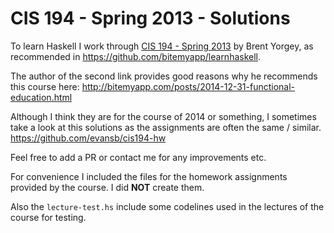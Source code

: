 # CIS 194 - Spring 2013 - Solutions

To learn Haskell I work through [CIS 194 - Spring
2013](http://www.seas.upenn.edu/~cis194/spring13/) by
Brent Yorgey, as recommended in https://github.com/bitemyapp/learnhaskell.

The author of the second link provides good reasons why he recommends this
course here: http://bitemyapp.com/posts/2014-12-31-functional-education.html

Although I think they are for the course of 2014 or something, I sometimes take
a look at this solutions as the assignments are often the same / similar.
https://github.com/evansb/cis194-hw

Feel free to add a PR or contact me for any improvements etc.

For convenience I included the files for the homework assignments provided by
the course. I did **NOT** create them.

Also the ```lecture-test.hs``` include some codelines used in the lectures of
the course for testing.

